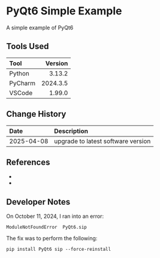 # PyQt6 Simple Example

A simple example of PyQt6

## Tools Used

| Tool     |  Version |
|:---------|---------:|
| Python   |   3.13.2 |
| PyCharm  | 2024.3.5 |
| VSCode   |   1.99.0 |

## Change History

| Date       | Description                        |
|:-----------|:-----------------------------------|
| 2025-04-08 | upgrade to latest software version |

## References
* []()
* 
## Developer Notes
On October 11, 2024, I ran into an error:
```text
ModuleNotFoundError  PyQt6.sip
```
The fix was to perform the following:
```text
pip install PyQt6 sip --force-reinstall
```